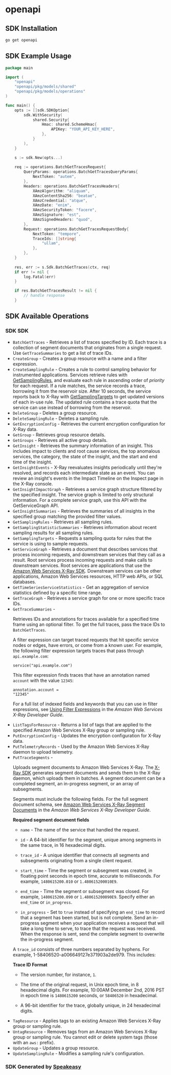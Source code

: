 # openapi

<!-- Start SDK Installation -->
## SDK Installation

```bash
go get openapi
```
<!-- End SDK Installation -->

<!-- Start SDK Example Usage -->
## SDK Example Usage

```go
package main

import (
    "openapi"
    "openapi/pkg/models/shared"
    "openapi/pkg/models/operations"
)

func main() {
    opts := []sdk.SDKOption{
        sdk.WithSecurity(
            shared.Security{
                Hmac: shared.SchemeHmac{
                    APIKey: "YOUR_API_KEY_HERE",
                },
            }
        ),
    }

    s := sdk.New(opts...)
    
    req := operations.BatchGetTracesRequest{
        QueryParams: operations.BatchGetTracesQueryParams{
            NextToken: "autem",
        },
        Headers: operations.BatchGetTracesHeaders{
            XAmzAlgorithm: "aliquam",
            XAmzContentSha256: "beatae",
            XAmzCredential: "atque",
            XAmzDate: "enim",
            XAmzSecurityToken: "facere",
            XAmzSignature: "est",
            XAmzSignedHeaders: "quod",
        },
        Request: operations.BatchGetTracesRequestBody{
            NextToken: "tempore",
            TraceIds: []string{
                "ullam",
            },
        },
    }
    
    res, err := s.Sdk.BatchGetTraces(ctx, req)
    if err != nil {
        log.Fatal(err)
    }

    if res.BatchGetTracesResult != nil {
        // handle response
    }
```
<!-- End SDK Example Usage -->

<!-- Start SDK Available Operations -->
## SDK Available Operations

### SDK SDK

* `BatchGetTraces` - Retrieves a list of traces specified by ID. Each trace is a collection of segment documents that originates from a single request. Use <code>GetTraceSummaries</code> to get a list of trace IDs.
* `CreateGroup` - Creates a group resource with a name and a filter expression. 
* `CreateSamplingRule` - Creates a rule to control sampling behavior for instrumented applications. Services retrieve rules with <a href="https://docs.aws.amazon.com/xray/latest/api/API_GetSamplingRules.html">GetSamplingRules</a>, and evaluate each rule in ascending order of <i>priority</i> for each request. If a rule matches, the service records a trace, borrowing it from the reservoir size. After 10 seconds, the service reports back to X-Ray with <a href="https://docs.aws.amazon.com/xray/latest/api/API_GetSamplingTargets.html">GetSamplingTargets</a> to get updated versions of each in-use rule. The updated rule contains a trace quota that the service can use instead of borrowing from the reservoir.
* `DeleteGroup` - Deletes a group resource.
* `DeleteSamplingRule` - Deletes a sampling rule.
* `GetEncryptionConfig` - Retrieves the current encryption configuration for X-Ray data.
* `GetGroup` - Retrieves group resource details.
* `GetGroups` - Retrieves all active group details.
* `GetInsight` - Retrieves the summary information of an insight. This includes impact to clients and root cause services, the top anomalous services, the category, the state of the insight, and the start and end time of the insight.
* `GetInsightEvents` - X-Ray reevaluates insights periodically until they're resolved, and records each intermediate state as an event. You can review an insight's events in the Impact Timeline on the Inspect page in the X-Ray console.
* `GetInsightImpactGraph` - Retrieves a service graph structure filtered by the specified insight. The service graph is limited to only structural information. For a complete service graph, use this API with the GetServiceGraph API.
* `GetInsightSummaries` - Retrieves the summaries of all insights in the specified group matching the provided filter values.
* `GetSamplingRules` - Retrieves all sampling rules.
* `GetSamplingStatisticSummaries` - Retrieves information about recent sampling results for all sampling rules.
* `GetSamplingTargets` - Requests a sampling quota for rules that the service is using to sample requests. 
* `GetServiceGraph` - Retrieves a document that describes services that process incoming requests, and downstream services that they call as a result. Root services process incoming requests and make calls to downstream services. Root services are applications that use the <a href="https://docs.aws.amazon.com/xray/index.html">Amazon Web Services X-Ray SDK</a>. Downstream services can be other applications, Amazon Web Services resources, HTTP web APIs, or SQL databases.
* `GetTimeSeriesServiceStatistics` - Get an aggregation of service statistics defined by a specific time range.
* `GetTraceGraph` - Retrieves a service graph for one or more specific trace IDs.
* `GetTraceSummaries` - <p>Retrieves IDs and annotations for traces available for a specified time frame using an optional filter. To get the full traces, pass the trace IDs to <code>BatchGetTraces</code>.</p> <p>A filter expression can target traced requests that hit specific service nodes or edges, have errors, or come from a known user. For example, the following filter expression targets traces that pass through <code>api.example.com</code>:</p> <p> <code>service("api.example.com")</code> </p> <p>This filter expression finds traces that have an annotation named <code>account</code> with the value <code>12345</code>:</p> <p> <code>annotation.account = "12345"</code> </p> <p>For a full list of indexed fields and keywords that you can use in filter expressions, see <a href="https://docs.aws.amazon.com/xray/latest/devguide/xray-console-filters.html">Using Filter Expressions</a> in the <i>Amazon Web Services X-Ray Developer Guide</i>.</p>
* `ListTagsForResource` - Returns a list of tags that are applied to the specified Amazon Web Services X-Ray group or sampling rule.
* `PutEncryptionConfig` - Updates the encryption configuration for X-Ray data.
* `PutTelemetryRecords` - Used by the Amazon Web Services X-Ray daemon to upload telemetry.
* `PutTraceSegments` - <p>Uploads segment documents to Amazon Web Services X-Ray. The <a href="https://docs.aws.amazon.com/xray/index.html">X-Ray SDK</a> generates segment documents and sends them to the X-Ray daemon, which uploads them in batches. A segment document can be a completed segment, an in-progress segment, or an array of subsegments.</p> <p>Segments must include the following fields. For the full segment document schema, see <a href="https://docs.aws.amazon.com/xray/latest/devguide/xray-api-segmentdocuments.html">Amazon Web Services X-Ray Segment Documents</a> in the <i>Amazon Web Services X-Ray Developer Guide</i>.</p> <p class="title"> <b>Required segment document fields</b> </p> <ul> <li> <p> <code>name</code> - The name of the service that handled the request.</p> </li> <li> <p> <code>id</code> - A 64-bit identifier for the segment, unique among segments in the same trace, in 16 hexadecimal digits.</p> </li> <li> <p> <code>trace_id</code> - A unique identifier that connects all segments and subsegments originating from a single client request.</p> </li> <li> <p> <code>start_time</code> - Time the segment or subsegment was created, in floating point seconds in epoch time, accurate to milliseconds. For example, <code>1480615200.010</code> or <code>1.480615200010E9</code>.</p> </li> <li> <p> <code>end_time</code> - Time the segment or subsegment was closed. For example, <code>1480615200.090</code> or <code>1.480615200090E9</code>. Specify either an <code>end_time</code> or <code>in_progress</code>.</p> </li> <li> <p> <code>in_progress</code> - Set to <code>true</code> instead of specifying an <code>end_time</code> to record that a segment has been started, but is not complete. Send an in-progress segment when your application receives a request that will take a long time to serve, to trace that the request was received. When the response is sent, send the complete segment to overwrite the in-progress segment.</p> </li> </ul> <p>A <code>trace_id</code> consists of three numbers separated by hyphens. For example, 1-58406520-a006649127e371903a2de979. This includes:</p> <p class="title"> <b>Trace ID Format</b> </p> <ul> <li> <p>The version number, for instance, <code>1</code>.</p> </li> <li> <p>The time of the original request, in Unix epoch time, in 8 hexadecimal digits. For example, 10:00AM December 2nd, 2016 PST in epoch time is <code>1480615200</code> seconds, or <code>58406520</code> in hexadecimal.</p> </li> <li> <p>A 96-bit identifier for the trace, globally unique, in 24 hexadecimal digits.</p> </li> </ul>
* `TagResource` - Applies tags to an existing Amazon Web Services X-Ray group or sampling rule.
* `UntagResource` - Removes tags from an Amazon Web Services X-Ray group or sampling rule. You cannot edit or delete system tags (those with an <code>aws:</code> prefix).
* `UpdateGroup` - Updates a group resource.
* `UpdateSamplingRule` - Modifies a sampling rule's configuration.

<!-- End SDK Available Operations -->

### SDK Generated by [Speakeasy](https://docs.speakeasyapi.dev/docs/using-speakeasy/client-sdks)
